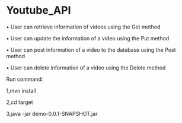 # Youtube_API

• User can retrieve information of videos using the Get method

• User can update the information of a video using the Put method

• User can post information of a video to the database using the Post method

• User can delete information of a video using the Delete method

Run command:

1,mvn install 

2,cd target 

3,java -jar demo-0.0.1-SNAPSHOT.jar



